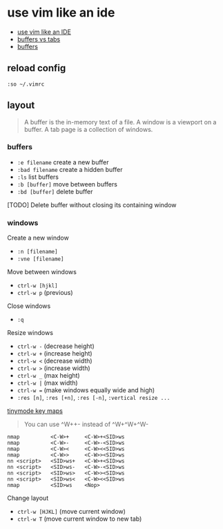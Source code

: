 use vim like an ide
===================

*   [use vim like an IDE](http://vim.wikia.com/wiki/Use_Vim_like_an_IDE)
*   [buffers vs tabs](https://joshldavis.com/2014/04/05/vim-tab-madness-buffers-vs-tabs/)
*   [buffers](http://vim.wikia.com/wiki/Buffers)

reload config
-------------

`:so ~/.vimrc`

layout
------

>   A buffer is the in-memory text of a file.
    A window is a viewport on a buffer.
    A tab page is a collection of windows.

### buffers

*   `:e filename` create a new buffer
*   `:bad filename` create a hidden buffer
*   `:ls` list buffers
*   `:b [buffer]` move between buffers
*   `:bd [buffer]` delete buffer

[TODO] Delete buffer without closing its containing window

### windows

Create a new window

*   `:n [filename]`
*   `:vne [filename]`

Move between windows

*   `ctrl-w [hjkl]`
*   `ctrl-w p` (previous)

Close windows

*   `:q`

Resize windows

*   `ctrl-w -` (decrease height)
*   `ctrl-w +` (increase height)
*   `ctrl-w <` (decrease width)
*   `ctrl-w >` (increase width)
*   `ctrl-w _` (max height)
*   `ctrl-w |` (max width)
*   `ctrl-w =` (make windows equally wide and high)
*   `:res [n]`, `:res [+n]`, `:res [-n]`, `:vertical resize ...`

[tinymode key maps](http://www.vim.org/scripts/script.php?script_id=2223)

>   You can use ^W++- instead of ^W+^W+^W-

```vimL
nmap          <C-W>+     <C-W>+<SID>ws
nmap          <C-W>-     <C-W>-<SID>ws
nmap          <C-W><     <C-W><<SID>ws
nmap          <C-W>>     <C-W>><SID>ws
nn <script>   <SID>ws+   <C-W>+<SID>ws
nn <script>   <SID>ws-   <C-W>-<SID>ws
nn <script>   <SID>ws>   <C-W>><SID>ws
nn <script>   <SID>ws<   <C-W><<SID>ws
nmap          <SID>ws    <Nop>
```

Change layout

*   `ctrl-w [HJKL]` (move current window)
*   `ctrl-w T` (move current window to new tab)
